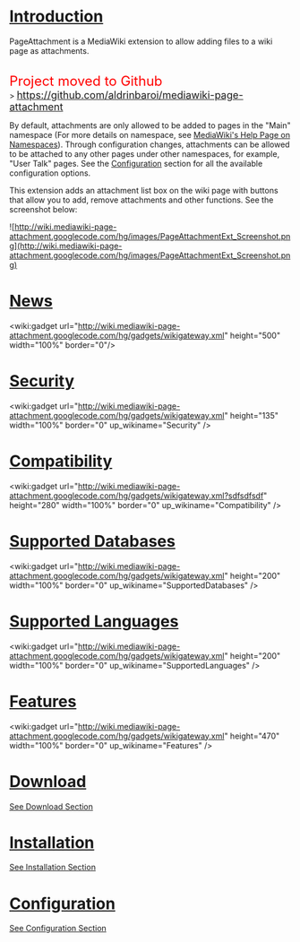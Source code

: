 # [Introduction](Introduction.md) #

PageAttachment is a MediaWiki extension to allow adding files to a wiki page as attachments.


<br />
<font color='red' size='5'>Project moved to Github</font>
<br />
> <font color='blue' size='4'><a href='https://github.com/aldrinbaroi/mediawiki-page-attachment'>https://github.com/aldrinbaroi/mediawiki-page-attachment</a></font>
<br />


By default, attachments are only allowed to be added to pages in the "Main" namespace (For more details on namespace, see  [MediaWiki's Help Page on Namespaces](http://www.mediawiki.org/wiki/Help:Namespaces)). Through configuration changes, attachments can be allowed to be attached to any other pages under other namespaces, for example, "User Talk" pages.  See the [Configuration](Configuration.md) section for all the available configuration options.

This extension adds an attachment list box on the wiki page with buttons that allow you to add, remove attachments and other functions.  See the screenshot below:

![http://wiki.mediawiki-page-attachment.googlecode.com/hg/images/PageAttachmentExt_Screenshot.png](http://wiki.mediawiki-page-attachment.googlecode.com/hg/images/PageAttachmentExt_Screenshot.png)
# [News](News.md) #
&lt;wiki:gadget url="http://wiki.mediawiki-page-attachment.googlecode.com/hg/gadgets/wikigateway.xml" height="500" width="100%" border="0"/&gt;
# [Security](Security.md) #
<wiki:gadget url="http://wiki.mediawiki-page-attachment.googlecode.com/hg/gadgets/wikigateway.xml" height="135" width="100%" border="0" up\_wikiname="Security" />
# [Compatibility](Compatibility.md) #
<wiki:gadget url="http://wiki.mediawiki-page-attachment.googlecode.com/hg/gadgets/wikigateway.xml?sdfsdfsdf" height="280" width="100%" border="0" up\_wikiname="Compatibility" />
# [Supported Databases](SupportedDatabases.md) #
<wiki:gadget url="http://wiki.mediawiki-page-attachment.googlecode.com/hg/gadgets/wikigateway.xml" height="200" width="100%" border="0" up\_wikiname="SupportedDatabases" />
# [Supported Languages](SupportedLanguages.md) #
<wiki:gadget url="http://wiki.mediawiki-page-attachment.googlecode.com/hg/gadgets/wikigateway.xml" height="200" width="100%" border="0" up\_wikiname="SupportedLanguages" />
# [Features](Features.md) #
<wiki:gadget url="http://wiki.mediawiki-page-attachment.googlecode.com/hg/gadgets/wikigateway.xml" height="470" width="100%" border="0" up\_wikiname="Features" />
# [Download](Download.md) #

[See Download Section](Download.md)

# [Installation](Installation.md) #

[See Installation Section](Installation.md)

# [Configuration](Configuration.md) #

[See Configuration Section](Configuration.md)



